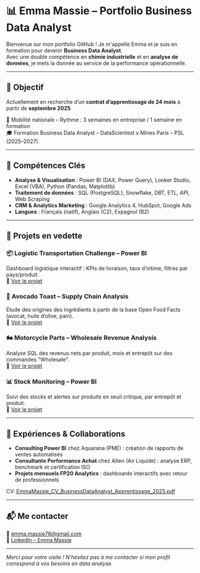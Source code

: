 # 📊 Emma Massie – Portfolio Business Data Analyst

Bienvenue sur mon portfolio GitHub ! Je m'appelle Emma et je suis en formation pour devenir **Business Data Analyst**.  
Avec une double compétence en **chimie industrielle** et en **analyse de données**, je mets la donnée au service de la performance opérationnelle.

---

## 🎯 Objectif

Actuellement en recherche d’un **contrat d’apprentissage de 24 mois** à partir de **septembre 2025**

📍 Mobilité nationale – Rythme : 3 semaines en entreprise / 1 semaine en formation  
🎓 Formation Business Data Analyst – DataScientest x Mines Paris – PSL (2025–2027)

---

## 🧰 Compétences Clés

- **Analyse & Visualisation** : Power BI (DAX, Power Query), Looker Studio, Excel (VBA), Python (Pandas, Matplotlib)
- **Traitement de données** : SQL (PostgreSQL), Snowflake, DBT, ETL, API, Web Scraping
- **CRM & Analytics Marketing** : Google Analytics 4, HubSpot, Google Ads
- **Langues** : Français (natif), Anglais (C2), Espagnol (B2)

---

## 📁 Projets en vedette

### 📦 Logistic Transportation Challenge – Power BI
Dashboard logistique interactif : KPIs de livraison, taux d’intime, filtres par pays/produit.  
📌 [Voir le projet](./Projets-PowerBI/Logistics_Challenge/README.md)

### 🥑 Avocado Toast – Supply Chain Analysis
Étude des origines des ingrédients à partir de la base Open Food Facts (avocat, huile d’olive, pain).  
📌 [Voir le projet](./Projet_DataCamp/avocado-toast-supply-chain-analysis/README.md)

### 🏍️ Motorcycle Parts – Wholesale Revenue Analysis
Analyse SQL des revenus nets par produit, mois et entrepôt sur des commandes "Wholesale".  
📌 [Voir le projet](./Projet_DataCamp/Motorcycle-part-sales-analysis/README.md)

### 📊 Stock Monitoring – Power BI
Suivi des stocks et alertes sur produits en seuil critique, par entrepôt et produit.  
📌 [Voir le projet](./Projets-PowerBI/Stock/README.md)

---

## 🧠 Expériences & Collaborations

- **Consulting Power BI** chez Aquarana (PME) : création de rapports de ventes automatisés
- **Consultante Performance Achat** chez Alten (Air Liquide) : analyse ERP, benchmark et certification ISO
- **Projets mensuels FP20 Analytics** : dashboards interactifs avec retour de professionnels

CV: [EmmaMassie_CV_BusinessDataAnalyst_Apprentissage_2025.pdf](https://github.com/user-attachments/files/19789877/EmmaMassie_CV_BusinessDataAnalyst_Apprentissage_2025.pdf)

---

## 📬 Me contacter

📧 emma.massie78@gmail.com  
🔗 [LinkedIn – Emma Massie](https://www.linkedin.com/in/emma-massie/)  

---

*Merci pour votre visite ! N'hésitez pas à me contacter si mon profil correspond à vos besoins en data analyse.*
